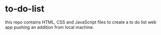 # to-do-list
this repo contains HTML, CSS and JavaScript files to create a to do list web app
pushing an addition from local machine.
